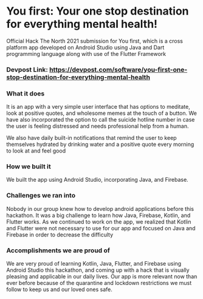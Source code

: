 # You first: Your one stop destination for everything mental health! 

Official Hack The North 2021 submission for You first, which is a cross platform app developed on Android Studio using Java and Dart programming language along with use of the Flutter Framework

### Devpost Link: https://devpost.com/software/you-first-one-stop-destination-for-everything-mental-health

### What it does

It is an app with a very simple user interface that has options to meditate, look at positive quotes, and wholesome memes at the touch of a button. We have also incorporated the option to call the suicide hotline number in case the user is feeling distressed and needs professional help from a human.

We also have daily built-in notifications that remind the user to keep themselves hydrated by drinking water and a positive quote every morning to look at and feel good

### How we built it

We built the app using Android Studio, incorporating Java, and Firebase.

### Challenges we ran into

Nobody in our group knew how to develop android applications before this hackathon. It was a big challenge to learn how Java, Firebase, Kotlin, and Flutter works. As we continued to work on the app, we realized that Kotlin and Flutter were not necessary to use for our app and focused on Java and Firebase in order to decrease the difficulty

### Accomplishments we are proud of

We are very proud of learning Kotlin, Java, Flutter, and Firebase using Android Studio this hackathon, and coming up with a hack that is visually pleasing and applicable in our daily lives. Our app is more relevant now than ever before because of the quarantine and lockdown restrictions we must follow to keep us and our loved ones safe.

